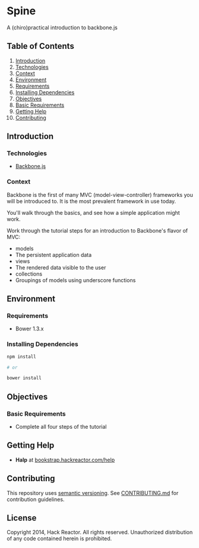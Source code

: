 # Spine
A (chiro)practical introduction to backbone.js

## Table of Contents
1. [Introduction](#introduction)
  1. [Technologies](#technologies)
  1. [Context](#context)
1. [Environment](#environment)
  1. [Requirements](#requirements)
  1. [Installing Dependencies](#installing-dependencies)
1. [Objectives](#objectives)
  1. [Basic Requirements](#basic-requirements)
1. [Getting Help](#getting-help)
1. [Contributing](#contributing)


## Introduction


### Technologies

  - [Backbone.js]

### Context

Backbone is the first of many MVC (model-view-controller) frameworks
you will be introduced to. It is the most prevalent framework in use today.

You'll walk through the basics, and see how a simple application might work.

Work through the tutorial steps for an
introduction to Backbone's flavor of MVC:
- models
 - The persistent application data
- views
 - The rendered data visible to the user
- collections
 - Groupings of models using underscore functions

<!--Eventually, we'll move on to other MVC frameworks like Angular, Ember,-->
<!--and Mithril. For now, put on your blinders, and dive into backbone.-->


## Environment

### Requirements

  - Bower 1.3.x

### Installing Dependencies

  ```bash
  npm install

  # or

  bower install
  ```


## Objectives

### Basic Requirements
  - Complete all four steps of the tutorial


## Getting Help
  - **Halp** at [bookstrap.hackreactor.com/help]


## Contributing
This repository uses [semantic versioning].
See [CONTRIBUTING.md] for contribution guidelines.


## License
Copyright 2014, Hack Reactor. All rights reserved. Unauthorized distribution of
any code contained herein is prohibited.


<!-- Links -->
[Backbone.js]: http://backbonejs.org/
[semantic versioning]: http://semver.org/
[CONTRIBUTING.md]: CONTRIBUTING.md
[CHANGELOG.md]: CHANGELOG.md
[bookstrap.hackreactor.com/help]: http://bookstrap.hackreactor.com/help
<!-- End links -->

